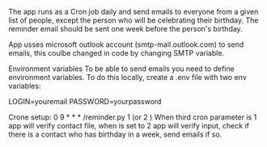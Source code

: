 The app runs as a Cron job daily and send emails to everyone from a given list of people, except the person who will be celebrating their birthday. The reminder email should be sent one week before
the person's birthday.

App usses microsoft outlook account (smtp-mail.outlook.com) to send emails, this coulbe changed in code by changing SMTP variable. 

Environment variables
To be able to send emails you need to define environment variables. To do this locally, create a .env file with two env variables:

LOGIN=youremail
PASSWORD=yourpassword

Crone setup:
0 9 * * * <path to app>/reminder.py <path to csv file> 1 (or 2 )
When third cron parameter is 1 app will verify contact file, when is set to 2 app will verify input, check if there is a contact who has birthday in a week, send emails if so.




